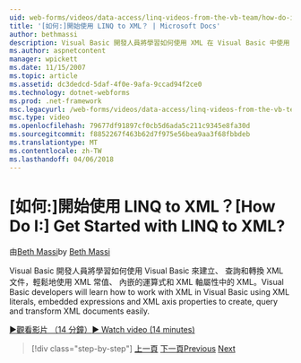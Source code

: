 ```yaml
---
uid: web-forms/videos/data-access/linq-videos-from-the-vb-team/how-do-i-get-started-with-linq-to-xml
title: '[如何:]開始使用 LINQ to XML？ | Microsoft Docs'
author: bethmassi
description: Visual Basic 開發人員將學習如何使用 XML 在 Visual Basic 中使用 XML 常值、 內嵌的運算式和 XML 軸屬性，來建立、 查詢和...
ms.author: aspnetcontent
manager: wpickett
ms.date: 11/15/2007
ms.topic: article
ms.assetid: dc3dedcd-5daf-4f0e-9afa-9ccad94f2ce0
ms.technology: dotnet-webforms
ms.prod: .net-framework
msc.legacyurl: /web-forms/videos/data-access/linq-videos-from-the-vb-team/how-do-i-get-started-with-linq-to-xml
msc.type: video
ms.openlocfilehash: 79677df91897cf0cb5d6ada5c211c9345e8fa30d
ms.sourcegitcommit: f8852267f463b62d7f975e56bea9aa3f68fbbdeb
ms.translationtype: MT
ms.contentlocale: zh-TW
ms.lasthandoff: 04/06/2018
---
```

<a name="how-do-i-get-started-with-linq-to-xml"></a><span data-ttu-id="46f02-104">[如何:]開始使用 LINQ to XML？</span><span class="sxs-lookup"><span data-stu-id="46f02-104">[How Do I:] Get Started with LINQ to XML?</span></span>
====================
<span data-ttu-id="46f02-105">由[Beth Massi](https://github.com/bethmassi)</span><span class="sxs-lookup"><span data-stu-id="46f02-105">by [Beth Massi](https://github.com/bethmassi)</span></span>

<span data-ttu-id="46f02-106">Visual Basic 開發人員將學習如何使用 Visual Basic 來建立、 查詢和轉換 XML 文件，輕鬆地使用 XML 常值、 內嵌的運算式和 XML 軸屬性中的 XML。</span><span class="sxs-lookup"><span data-stu-id="46f02-106">Visual Basic developers will learn how to work with XML in Visual Basic using XML literals, embedded expressions and XML axis properties to create, query and transform XML documents easily.</span></span>

[<span data-ttu-id="46f02-107">&#9654;觀看影片 （14 分鐘）</span><span class="sxs-lookup"><span data-stu-id="46f02-107">&#9654; Watch video (14 minutes)</span></span>](https://channel9.msdn.com/Blogs/ASP-NET-Site-Videos/how-do-i-get-started-with-linq-to-xml)

> [!div class="step-by-step"]
> <span data-ttu-id="46f02-108">[上一頁](how-do-i-upgrade-visual-basic-projects-to-enable-linq.md)
> [下一頁](how-do-i-enable-xml-intellisense-and-use-xml-namespaces.md)</span><span class="sxs-lookup"><span data-stu-id="46f02-108">[Previous](how-do-i-upgrade-visual-basic-projects-to-enable-linq.md)
[Next](how-do-i-enable-xml-intellisense-and-use-xml-namespaces.md)</span></span>
